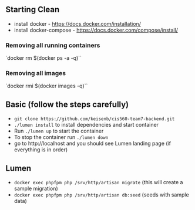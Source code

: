 ## Starting Clean
+ install docker - https://docs.docker.com/installation/
+ install docker-compose - https://docs.docker.com/compose/install/

### Removing all running containers
`docker rm $(docker ps -a -q)``

### Removing all images
`docker rmi $(docker images -q)``

## Basic (follow the steps carefully)
+ `git clone https://github.com/keisenb/cis560-team7-backend.git`
+ `./lumen install` to install dependencies and start container
+ Run `./lumen up` to start the container
+ To stop the container run `./lumen down`
+ go to http://localhost and you should see Lumen landing page (if everything is in order)

## Lumen
+ `docker exec phpfpm php /srv/http/artisan migrate` (this will create a sample migration)
+ `docker exec phpfpm php /srv/http/artisan db:seed` (seeds with sample data)
